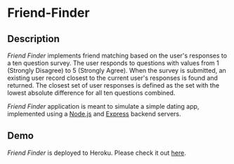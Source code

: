 # Friend-Finder

## Description

*Friend Finder* implements friend matching based on the user's responses to a ten question survey. The user responds to questions with values from 1 (Strongly Disagree) to 5 (Strongly Agree). When the survey is submitted, an existing user record closest to the current user's responses is found and returned. The closest set of user responses is defined as the set with the lowest absolute difference for all ten questions combined.

*Friend Finder* application is meant to simulate a simple dating app, implemented using a [Node.js](https://nodejs.org/en/) and [Express](https://expressjs.com/) backend servers.

## Demo
	
*Friend Finder* is deployed to Heroku. Please check it out [here]().

